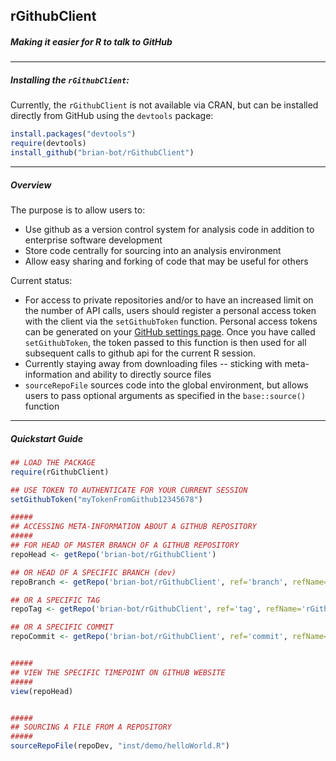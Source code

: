 ## rGithubClient
##### Making it easier for R to talk to GitHub

-----

##### Installing the `rGithubClient`:

Currently, the `rGithubClient` is not available via CRAN, but can be installed directly from GitHub using the `devtools` package:

```r
install.packages("devtools")
require(devtools)
install_github("brian-bot/rGithubClient")
```

-----

##### Overview

The purpose is to allow users to:
* Use github as a version control system for analysis code in addition to enterprise software development
* Store code centrally for sourcing into an analysis environment
* Allow easy sharing and forking of code that may be useful for others

Current status:
* For access to private repositories and/or to have an increased limit on the number of API calls, users should register a personal access token with the client via the `setGithubToken` function. Personal access tokens can be generated on your [GitHub settings page](https://github.com/settings/applications). Once you have called `setGithubToken`, the token passed to this function is then used for all subsequent calls to github api for the current R session.
* Currently staying away from downloading files -- sticking with meta-information and ability to directly source files
* `sourceRepoFile` sources code into the global environment, but allows users to pass optional arguments as specified in the `base::source()` function

-----

##### Quickstart Guide

```r
## LOAD THE PACKAGE
require(rGithubClient)

## USE TOKEN TO AUTHENTICATE FOR YOUR CURRENT SESSION
setGithubToken("myTokenFromGithub12345678")

#####
## ACCESSING META-INFORMATION ABOUT A GITHUB REPOSITORY
#####
## FOR HEAD OF MASTER BRANCH OF A GITHUB REPOSITORY
repoHead <- getRepo('brian-bot/rGithubClient')

## OR HEAD OF A SPECIFIC BRANCH (dev)
repoBranch <- getRepo('brian-bot/rGithubClient', ref='branch', refName='dev')

## OR A SPECIFIC TAG
repoTag <- getRepo('brian-bot/rGithubClient', ref='tag', refName='rGithubClient-0.8')

## OR A SPECIFIC COMMIT
repoCommit <- getRepo('brian-bot/rGithubClient', ref='commit', refName='d3960fdbb8b1a4ef6990d90283d6ec474e424d5d')


#####
## VIEW THE SPECIFIC TIMEPOINT ON GITHUB WEBSITE
#####
view(repoHead)


#####
## SOURCING A FILE FROM A REPOSITORY
#####
sourceRepoFile(repoDev, "inst/demo/helloWorld.R")

```
